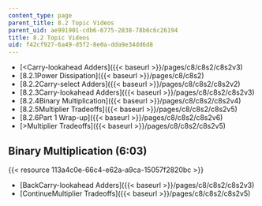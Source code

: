 ```yaml
---
content_type: page
parent_title: 8.2 Topic Videos
parent_uid: ae991901-cdb6-6775-2838-78b6c6c26194
title: 8.2 Topic Videos
uid: f42cf927-6a49-d5f2-8e0a-dda9e34dd6d8
---
```


*   [\<Carry-lookahead Adders]({{< baseurl >}}/pages/c8/c8s2/c8s2v3)
*   [8.2.1Power Dissipation]({{< baseurl >}}/pages/c8/c8s2)
*   [8.2.2Carry-select Adders]({{< baseurl >}}/pages/c8/c8s2/c8s2v2)
*   [8.2.3Carry-lookahead Adders]({{< baseurl >}}/pages/c8/c8s2/c8s2v3)
*   [8.2.4Binary Multiplication]({{< baseurl >}}/pages/c8/c8s2/c8s2v4)
*   [8.2.5Multiplier Tradeoffs]({{< baseurl >}}/pages/c8/c8s2/c8s2v5)
*   [8.2.6Part 1 Wrap-up]({{< baseurl >}}/pages/c8/c8s2/c8s2v6)
*   [\>Multiplier Tradeoffs]({{< baseurl >}}/pages/c8/c8s2/c8s2v5)

Binary Multiplication (6:03)
----------------------------

{{< resource 113a4c0e-66c4-e62a-a9ca-15057f2820bc >}}

*   [BackCarry-lookahead Adders]({{< baseurl >}}/pages/c8/c8s2/c8s2v3)
*   [ContinueMultiplier Tradeoffs]({{< baseurl >}}/pages/c8/c8s2/c8s2v5)